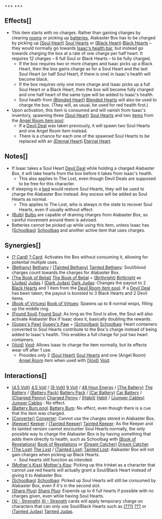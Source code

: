 +++
+++

Effects[]
---------


* This item starts with no charges. Rather than gaining charges by clearing [rooms](/wiki/Rooms "Rooms") or picking up [batteries](/wiki/Batteries "Batteries"), Alabaster Box has to be charged by picking up [(Soul Heart)](/wiki/Soul_Heart "Soul Heart") [Soul Hearts](/wiki/Soul_Heart "Soul Heart") or [(Black Heart)](/wiki/Black_Heart "Black Heart") [Black Hearts](/wiki/Black_Heart "Black Heart") – they would normally go towards [Isaac's health bar](/wiki/Health "Health"), but instead go towards charging the box at a rate of one charge per half heart. It requires 12 charges – 6 full Soul or Black Hearts – to be fully charged.
	+ If the box requires two or more charges and Isaac picks up a Black Heart, then the box gains charge as for a Soul Heart and the last Soul Heart (or half Soul Heart, if there is one) in Isaac's health will become black.
	+ If the box requires only one more charge and Isaac picks up a full Soul Heart or a Black Heart, then the box will become fully charged and one half heart of the same type will be added to Isaac's health.
	+ Soul health from [(Blended Heart)](/wiki/Blended_Heart "Blended Heart") [Blended Hearts](/wiki/Blended_Heart "Blended Heart") will also be used to charge the box. (They will, as usual, be used for red health first.)
* Upon activation, this item is consumed and will vanish from Isaac's inventory, spawning three [(Soul Heart)](/wiki/Soul_Heart "Soul Heart") [Soul Hearts](/wiki/Soul_Heart "Soul Heart") and two [items](/wiki/Items "Items") from the [Angel Room item pool](/wiki/Angel_Room_(Item_Pool) "Angel Room (Item Pool)").
	+ If a [Devil Deal](/wiki/Devil_Room "Devil Room") was taken previously, it will spawn two Soul Hearts and one Angel Room item instead.
	+ There is a chance for each one of the spawned Soul Hearts to be replaced with an [(Eternal Heart)](/wiki/Eternal_Heart "Eternal Heart") [Eternal Heart](/wiki/Eternal_Heart "Eternal Heart").


Notes[]
-------


* If Isaac takes a Soul Heart [Devil Deal](/wiki/Devil_Room "Devil Room") while holding a charged Alabaster Box, it will take hearts from the box before it takes from Isaac's health.
	+ This also applies to The Lost, even though Devil Deals are supposed to be free for this character.
* If sleeping in a [bed](/wiki/Bed "Bed") would restore Soul Hearts, they will be used to charge the Alabaster Box instead. Any excess will be added as Soul Hearts as normal.
	+ This applies to The Lost, who is always in the state to recover Soul Hearts, even if usually without effect.
* [(Bulb)](/wiki/Sucker#Bulb "Bulb") [Bulbs](/wiki/Sucker#Bulb "Sucker") are capable of draining charges from Alabaster Box, so careful movement around them is advised.
* Batteries cannot be picked up while using this item, unless Isaac has [(Schoolbag)](/wiki/Schoolbag "Schoolbag") [Schoolbag](/wiki/Schoolbag "Schoolbag") and another active item that uses charges.


Synergies[]
-----------


* [(? Card)](/wiki/%3F_Card "? Card") [? Card](/wiki/%3F_Card "? Card"): Activates the Box without consuming it, allowing for potential multiple uses.
* [(Bethany)](/wiki/Bethany "Bethany") [Bethany](/wiki/Bethany "Bethany") /  [(Tainted Bethany)](/wiki/Tainted_Bethany "Tainted Bethany") [Tainted Bethany](/wiki/Tainted_Bethany "Tainted Bethany"): Soul/blood charges count towards the charges for Alabaster Box.
* [(The Book of Belial)](/wiki/The_Book_of_Belial "The Book of Belial") [The Book of Belial](/wiki/The_Book_of_Belial "The Book of Belial") + [(Birthright)](/wiki/Birthright "Birthright") [Birthright](/wiki/Birthright "Birthright") as  [(Judas)](/wiki/Judas "Judas") [Judas](/wiki/Judas "Judas") /  [(Dark Judas)](/wiki/Dark_Judas "Dark Judas") [Dark Judas](/wiki/Dark_Judas "Dark Judas"): Changes the payout to 2 [Black Hearts](/wiki/Hearts#Black_Heart "Hearts") and 1 item from the [Devil Room item pool](/wiki/Devil_Room_(Item_Pool) "Devil Room (Item Pool)"). If a [Devil Deal](/wiki/Devil_Deal "Devil Deal") has been taken, the payout is boosted to 3 Black Hearts and 2 Devil items.
* [(Book of Virtues)](/wiki/Book_of_Virtues "Book of Virtues") [Book of Virtues](/wiki/Book_of_Virtues "Book of Virtues"): Spawns up to 8 normal wisps, filling up the middle ring.
* [(Found Soul)](/wiki/Found_Soul "Found Soul") [Found Soul](/wiki/Found_Soul "Found Soul"): As long as the Soul is alive, the Soul will also activate Alabaster Box if Isaac does it, basically doubling the rewards.
* [(Guppy's Paw)](/wiki/Guppy%27s_Paw "Guppy's Paw") [Guppy's Paw](/wiki/Guppy%27s_Paw "Guppy's Paw") + [(Schoolbag)](/wiki/Schoolbag "Schoolbag") [Schoolbag](/wiki/Schoolbag "Schoolbag"): Heart containers converted to Soul Hearts contribute to the Box's charge instead of being added to Isaac's health. This enables a full charge for just two heart containers.
* [(Void)](/wiki/Void "Void") [Void](/wiki/Void "Void"): Allows Isaac to charge the item normally, but its effects wear off after 1 use.
	+ Provides only 2 [(Soul Heart)](/wiki/Soul_Heart "Soul Heart") [Soul Hearts](/wiki/Soul_Heart "Soul Heart") and one (Angel Room) [Angel Room](/wiki/Angel_Room "Angel Room") item when used with [(Void)](/wiki/Void "Void") [Void](/wiki/Void "Void").


Interactions[]
--------------


* [(4.5 Volt)](/wiki/4.5_Volt "4.5 Volt") [4.5 Volt](/wiki/4.5_Volt "4.5 Volt") / [(9 Volt)](/wiki/9_Volt "9 Volt") [9 Volt](/wiki/9_Volt "9 Volt") / [48 Hour Energy](/wiki/48_Hour_Energy "48 Hour Energy") / [(The Battery)](/wiki/The_Battery "The Battery") [The Battery](/wiki/The_Battery "The Battery") / [(Battery Pack)](/wiki/Battery_Pack "Battery Pack") [Battery Pack](/wiki/Battery_Pack "Battery Pack") / [(Car Battery)](/wiki/Car_Battery "Car Battery") [Car Battery](/wiki/Car_Battery "Car Battery") / [(Charged Penny)](/wiki/Charged_Penny "Charged Penny") [Charged Penny](/wiki/Charged_Penny "Charged Penny") / [(Habit)](/wiki/Habit "Habit") [Habit](/wiki/Habit "Habit") / [(Jumper Cables)](/wiki/Jumper_Cables "Jumper Cables") [Jumper Cables](/wiki/Jumper_Cables "Jumper Cables") : No effect.
* [(Battery Bum.png)](https://static.wikia.nocookie.net/bindingofisaacre_gamepedia/images/b/b9/Battery_Bum.png/revision/latest?cb=20210824102857) [Battery Bum](/wiki/Beggar#Battery_Bum "Beggar"): No effect, even though there is a cue that the item was charged.
* [(Converter)](/wiki/Converter "Converter") [Converter](/wiki/Converter "Converter"): Cannot use the charges stored in Alabaster Box.
* [(Keeper)](/wiki/Keeper "Keeper") [Keeper](/wiki/Keeper "Keeper") /  [(Tainted Keeper)](/wiki/Tainted_Keeper "Tainted Keeper") [Tainted Keeper](/wiki/Tainted_Keeper "Tainted Keeper"): As the Keeper and its tainted version cannot encounter Soul Hearts normally, the only possible way to charge the Alabaster Box is by having something that adds them directly to health, such as Schoolbag with [(Book of Revelations)](/wiki/Book_of_Revelations "Book of Revelations") [Book of Revelations](/wiki/Book_of_Revelations "Book of Revelations") or [(Dream Catcher)](/wiki/Dream_Catcher "Dream Catcher") [Dream Catcher](/wiki/Dream_Catcher "Dream Catcher").
* [(The Lost)](/wiki/The_Lost "The Lost") [The Lost](/wiki/The_Lost "The Lost") /  [(Tainted Lost)](/wiki/Tainted_Lost "Tainted Lost") [Tainted Lost](/wiki/Tainted_Lost "Tainted Lost"): Alabaster Box will not gain charges when picking up Black Hearts.
	+ Soul hearts still function as intended.
* [(Mother's Kiss)](/wiki/Mother%27s_Kiss "Mother's Kiss") [Mother's Kiss](/wiki/Mother%27s_Kiss "Mother's Kiss"): Picking up this trinket as a character that cannot use red hearts will actually grant a Soul/Black Heart instead of giving it to Alabaster Box.
* [(Schoolbag)](/wiki/Schoolbag "Schoolbag") [Schoolbag](/wiki/Schoolbag "Schoolbag"): Picked up Soul Hearts will still be consumed by Alabaster Box, even if it's in the second slot.
* [(Sharp Plug)](/wiki/Sharp_Plug "Sharp Plug") [Sharp Plug](/wiki/Sharp_Plug "Sharp Plug"): Expends up to 6 full hearts if possible with no charges given, even while having Soul Hearts.
* [(XI - Strength)](/wiki/Cards_and_Runes "XI - Strength") [XI - Strength](/wiki/Cards_and_Runes "Cards and Runes") cards will apply temporary charge on characters that can only use Soul/Black Hearts such as  [(???)](/wiki/%3F%3F%3F_(Character) "???") [???](/wiki/%3F%3F%3F_(Character) "??? (Character)") or  [(Tainted Judas)](/wiki/Tainted_Judas "Tainted Judas") [Tainted Judas](/wiki/Tainted_Judas "Tainted Judas").


